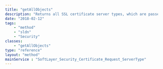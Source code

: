 ```yaml
---
title: "getAllObjects"
description: "Returns all SSL certificate server types, which are passed in on a [[SoftLayer_Container_Product_Order_Security_Certificate|certificate order]]. "
date: "2018-02-12"
tags:
    - "method"
    - "sldn"
    - "Security"
classes:
    - "getAllObjects"
type: "reference"
layout: "method"
mainService : "SoftLayer_Security_Certificate_Request_ServerType"
---
```


